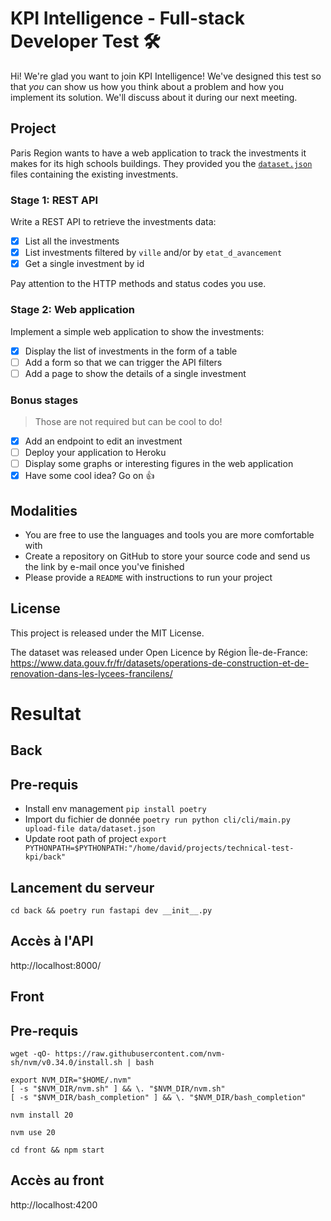 # KPI Intelligence - Full-stack Developer Test 🛠 

Hi! We're glad you want to join KPI Intelligence! We've designed this test so that *you* can show us how you think about a problem and how you implement its solution. We'll discuss about it during our next meeting.

## Project

Paris Region wants to have a web application to track the investments it makes for its high schools buildings. They provided you the [`dataset.json`](dataset.json) files containing the existing investments.

### Stage 1: REST API

Write a REST API to retrieve the investments data:

- [x] List all the investments
- [x] List investments filtered by `ville` and/or by `etat_d_avancement`
- [x] Get a single investment by id

Pay attention to the HTTP methods and status codes you use.

### Stage 2: Web application

Implement a simple web application to show the investments:

- [x] Display the list of investments in the form of a table
- [ ] Add a form so that we can trigger the API filters
- [ ] Add a page to show the details of a single investment

### Bonus stages

> Those are not required but can be cool to do!

- [X] Add an endpoint to edit an investment
- [ ] Deploy your application to Heroku
- [ ] Display some graphs or interesting figures in the web application
- [x] Have some cool idea? Go on 👍

## Modalities

* You are free to use the languages and tools you are more comfortable with
* Create a repository on GitHub to store your source code and send us the link by e-mail once you've finished
* Please provide a `README` with instructions to run your project

## License

This project is released under the MIT License.

The dataset was released under Open Licence by Région Île-de-France: https://www.data.gouv.fr/fr/datasets/operations-de-construction-et-de-renovation-dans-les-lycees-francilens/

# Resultat

## Back

## Pre-requis

- Install env management `pip install poetry`
- Import du fichier de donnée `poetry run python cli/cli/main.py upload-file data/dataset.json`
- Update root path of project `export PYTHONPATH=$PYTHONPATH:"/home/david/projects/technical-test-kpi/back"`

## Lancement du serveur

`cd back && poetry run fastapi dev __init__.py`

## Accès à l'API

http://localhost:8000/

## Front

## Pre-requis

`wget -qO- https://raw.githubusercontent.com/nvm-sh/nvm/v0.34.0/install.sh | bash`
```
export NVM_DIR="$HOME/.nvm"
[ -s "$NVM_DIR/nvm.sh" ] && \. "$NVM_DIR/nvm.sh"
[ -s "$NVM_DIR/bash_completion" ] && \. "$NVM_DIR/bash_completion"
```
`nvm install 20`

`nvm use 20`

`cd front && npm start`

## Accès au front 

http://localhost:4200